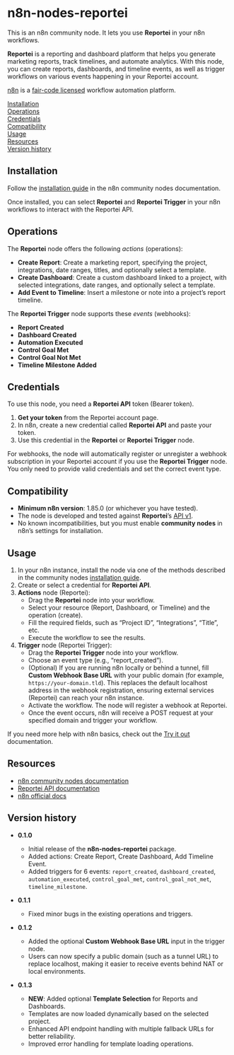 # n8n-nodes-reportei

This is an n8n community node. It lets you use **Reportei** in your n8n workflows.

**Reportei** is a reporting and dashboard platform that helps you generate marketing reports, track timelines, and automate analytics. With this node, you can create reports, dashboards, and timeline events, as well as trigger workflows on various events happening in your Reportei account.

[n8n](https://n8n.io/) is a [fair-code licensed](https://docs.n8n.io/reference/license/) workflow automation platform.

[Installation](#installation)  
[Operations](#operations)  
[Credentials](#credentials)  
[Compatibility](#compatibility)  
[Usage](#usage)  
[Resources](#resources)  
[Version history](#version-history)

## Installation

Follow the [installation guide](https://docs.n8n.io/integrations/community-nodes/installation/) in the n8n community nodes documentation.

Once installed, you can select **Reportei** and **Reportei Trigger** in your n8n workflows to interact with the Reportei API.

## Operations

The **Reportei** node offers the following _actions_ (operations):

- **Create Report**: Create a marketing report, specifying the project, integrations, date ranges, titles, and optionally select a template.  
- **Create Dashboard**: Create a custom dashboard linked to a project, with selected integrations, date ranges, and optionally select a template.  
- **Add Event to Timeline**: Insert a milestone or note into a project’s report timeline.

The **Reportei Trigger** node supports these _events_ (webhooks):

- **Report Created**  
- **Dashboard Created**  
- **Automation Executed**  
- **Control Goal Met**  
- **Control Goal Not Met**  
- **Timeline Milestone Added**

## Credentials

To use this node, you need a **Reportei API** token (Bearer token).  
1. **Get your token** from the Reportei account page.  
2. In n8n, create a new credential called **Reportei API** and paste your token.  
3. Use this credential in the **Reportei** or **Reportei Trigger** node.

For webhooks, the node will automatically register or unregister a webhook subscription in your Reportei account if you use the **Reportei Trigger** node. You only need to provide valid credentials and set the correct event type.

## Compatibility

- **Minimum n8n version**: 1.85.0 (or whichever you have tested).  
- The node is developed and tested against **Reportei**’s [API v1](https://app.reportei.com/docs/api).  
- No known incompatibilities, but you must enable **community nodes** in n8n’s settings for installation.

## Usage

1. In your n8n instance, install the node via one of the methods described in the community nodes [installation guide](https://docs.n8n.io/integrations/community-nodes/installation/).  
2. Create or select a credential for **Reportei API**.  
3. **Actions** node (Reportei):
   - Drag the **Reportei** node into your workflow.  
   - Select your resource (Report, Dashboard, or Timeline) and the operation (create).  
   - Fill the required fields, such as “Project ID”, “Integrations”, “Title”, etc.  
   - Execute the workflow to see the results.
4. **Trigger** node (Reportei Trigger):
   - Drag the **Reportei Trigger** node into your workflow.  
   - Choose an event type (e.g., “report_created”).  
   - (Optional) If you are running n8n locally or behind a tunnel, fill **Custom Webhook Base URL** with your public domain (for example, `https://your-domain.tld`). This replaces the default localhost address in the webhook registration, ensuring external services (Reportei) can reach your n8n instance.  
   - Activate the workflow. The node will register a webhook at Reportei.  
   - Once the event occurs, n8n will receive a POST request at your specified domain and trigger your workflow.

If you need more help with n8n basics, check out the [Try it out](https://docs.n8n.io/try-it-out/) documentation.

## Resources

- [n8n community nodes documentation](https://docs.n8n.io/integrations/community-nodes/)  
- [Reportei API documentation](https://app.reportei.com/docs/api)  
- [n8n official docs](https://docs.n8n.io/)

## Version history

- **0.1.0**  
  - Initial release of the **n8n-nodes-reportei** package.  
  - Added actions: Create Report, Create Dashboard, Add Timeline Event.  
  - Added triggers for 6 events: `report_created`, `dashboard_created`, `automation_executed`, `control_goal_met`, `control_goal_not_met`, `timeline_milestone`.

- **0.1.1**  
  - Fixed minor bugs in the existing operations and triggers.

- **0.1.2**  
  - Added the optional **Custom Webhook Base URL** input in the trigger node.  
  - Users can now specify a public domain (such as a tunnel URL) to replace localhost, making it easier to receive events behind NAT or local environments.

- **0.1.3**  
  - **NEW**: Added optional **Template Selection** for Reports and Dashboards.  
  - Templates are now loaded dynamically based on the selected project.  
  - Enhanced API endpoint handling with multiple fallback URLs for better reliability.  
  - Improved error handling for template loading operations.
